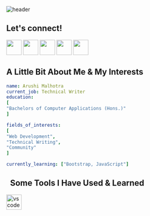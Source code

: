 ![header](https://capsule-render.vercel.app/api?type=wave&color=auto&height=300&section=header&text=Hey%20there!&fontSize=90)

<h2>Let's connect!</h2>

<a href="https://www.linkedin.com/in/malhotra-arushi/"><img height="40" src="https://img.shields.io/badge/linkedin-%230077B5.svg?style=for-the-badge&logo=linkedin&logoColor=white"></a>
<a href="https://twitter.com/arushi_2610"><img height="40" src="https://img.shields.io/badge/X-%23000000.svg?style=for-the-badge&logo=X&logoColor=white"></a>
<a href="https://discord.com/users/754050196907884664"><img height="40" src="https://img.shields.io/badge/Discord-%235865F2.svg?style=for-the-badge&logo=discord&logoColor=white"></a>
<a href="https://arushi.hashnode.dev/"><img height="40" src="https://img.shields.io/badge/Hashnode-2962FF?style=for-the-badge&logo=hashnode&logoColor=white"></a>
<a href="mailto:arushimalhotra2610@gmail.com"><img height="40" src="https://img.shields.io/badge/Gmail-D14836?style=for-the-badge&logo=gmail&logoColor=white"></a>


<h2>A Little Bit About Me & My Interests</h2>

```yaml
name: Arushi Malhotra
current_job: Technical Writer
education:
[
"Bachelors of Computer Applications (Hons.)"
]

fields_of_interests:
[
"Web Development",
"Technical Writing",
"Community"
]

currently_learning: ["Bootstrap, JavaScript"]
```

<h2> &nbsp; Some Tools I Have Used & Learned</h2>
<p align="left">
<img src="https://cdn.jsdelivr.net/gh/devicons/devicon@latest/icons/vscode/vscode-original.svg" alt="vscode" height="40" width="40"/>
</p>
          
<!--
Canva, hackerrank, leetcode, coursera, freecodecamp, geeksforgeeks, godot, vscode, c++, c, js, html, css,
-->
